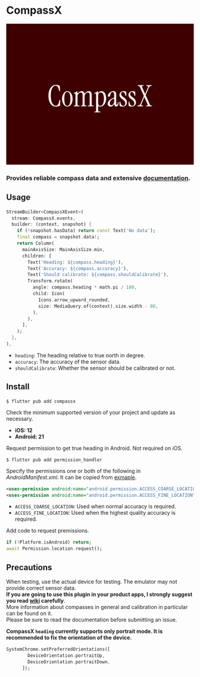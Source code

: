 # CompassX

![Logo](assets/logo.png)

### Provides reliable compass data and extensive [documentation](https://github.com/natsuk4ze/compassx/wiki).

## Usage

```dart
StreamBuilder<CompassXEvent>(
  stream: CompassX.events,
  builder: (context, snapshot) {
    if (!snapshot.hasData) return const Text('No data');
    final compass = snapshot.data!;
    return Column(
      mainAxisSize: MainAxisSize.min,
      children: [
        Text('Heading: ${compass.heading}'),
        Text('Accuracy: ${compass.accuracy}'),
        Text('Should calibrate: ${compass.shouldCalibrate}'),
        Transform.rotate(
          angle: compass.heading * math.pi / 180,
          child: Icon(
            Icons.arrow_upward_rounded,
            size: MediaQuery.of(context).size.width - 80,
          ),
        ),
      ],
    );
  },
),
```

- `heading`: The heading relative to true north in degree.
- `accuracy`: The accuracy of the sensor data.
- `shouldCalibrate`: Whether the sensor should be calibrated or not.

## Install

```console
$ flutter pub add compassx
```

Check the minimum supported version of your project and update as necessary.
- **iOS: 12**
- **Android: 21**

Request permission to get true heading in Android. Not required on iOS.
```console
$ flutter pub add permission_handler
```
Specify the permissions one or both of the following in *AndroidManifest.xml*.
It can be copied from [exmaple](https://github.com/natsuk4ze/compassx/blob/main/example/android/app/src/main/AndroidManifest.xml).
```xml
<uses-permission android:name="android.permission.ACCESS_COARSE_LOCATION" />
<uses-permission android:name="android.permission.ACCESS_FINE_LOCATION" />
```
- `ACCESS_COARSE_LOCATION`: Used when normal accuracy is required.
- `ACCESS_FINE_LOCATION`: Used when the highest quality accuracy is required.

Add code to request premissions.
```dart
if (!Platform.isAndroid) return;
await Permission.location.request();
```

## Precautions

When testing, use the actual device for testing. The emulator may not provide correct sensor data.  
**If you are going to use this plugin in your product apps, I strongly suggest you read [wiki](https://github.com/natsuk4ze/compassx/wiki) carefully**.  
More information about compasses in general and calibration in particular can be found on it.  
Please be sure to read the documentation before submitting an issue.

**CompassX `heading` currently supports only portrait mode. It is recommended to fix the orientation of the device.**
```dart
SystemChrome.setPreferredOrientations([
        DeviceOrientation.portraitUp,
        DeviceOrientation.portraitDown,
      ]);
```